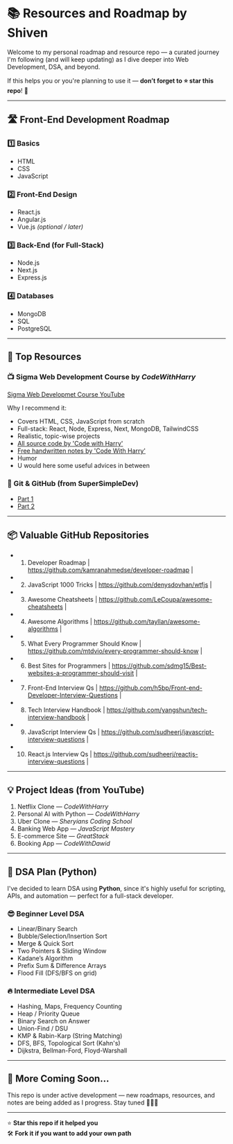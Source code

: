 # 📚 Resources and Roadmap by Shiven

Welcome to my personal roadmap and resource repo — a curated journey I'm following (and will keep updating) as I dive deeper into Web Development, DSA, and beyond.

If this helps you or you're planning to use it — **don’t forget to ⭐️ star this repo**! 🙌

---

## 🛣️ Front-End Development Roadmap

### 1️⃣ Basics
- HTML
- CSS
- JavaScript

### 2️⃣ Front-End Design
- React.js
- Angular.js
- Vue.js *(optional / later)*

### 3️⃣ Back-End (for Full-Stack)
- Node.js
- Next.js
- Express.js

### 4️⃣ Databases
- MongoDB
- SQL
- PostgreSQL

---

## 🔗 Top Resources

### 📺 Sigma Web Development Course by *CodeWithHarry*
[Sigma Web Developmet Course YouTube](https://www.youtube.com/playlist?list=PLu0W_9lII9agq5TrH9XLIKQvv0iaF2X3w)

Why I recommend it:
- Covers HTML, CSS, JavaScript from scratch
- Full-stack: React, Node, Express, Next, MongoDB, TailwindCSS
- Realistic, topic-wise projects
- [All source code by 'Code with Harry'](https://github.com/CodeWithHarry/Sigma-Web-Dev-Course?search=1)
- [Free handwritten notes by 'Code With Harry'](https://www.codewithharry.com/notes)
- Humor
- U would here some useful advices in between

### 💫 Git & GitHub (from SuperSimpleDev)
- [Part 1](https://youtu.be/hrTQipWp6co?si=tHZ8Eq61ZLhoXsNr)
- [Part 2](https://youtu.be/1ibmWyt8hfw?si=x5OwVPiNtpms3ICf)

---

## 📦 Valuable GitHub Repositories

- 1. Developer Roadmap | https://github.com/kamranahmedse/developer-roadmap |
- 2. JavaScript 1000 Tricks | https://github.com/denysdovhan/wtfjs |
- 3. Awesome Cheatsheets | https://github.com/LeCoupa/awesome-cheatsheets |
- 4. Awesome Algorithms | https://github.com/tayllan/awesome-algorithms |
- 5. What Every Programmer Should Know | https://github.com/mtdvio/every-programmer-should-know |
- 6.  Best Sites for Programmers | https://github.com/sdmg15/Best-websites-a-programmer-should-visit |
- 7. Front-End Interview Qs | https://github.com/h5bp/Front-end-Developer-Interview-Questions |
- 8.  Tech Interview Handbook | https://github.com/yangshun/tech-interview-handbook |
- 9.  JavaScript Interview Qs | https://github.com/sudheerj/javascript-interview-questions |
- 10. React.js Interview Qs | https://github.com/sudheerj/reactjs-interview-questions |

---

## 💡 Project Ideas (from YouTube)

1. Netflix Clone — *CodeWithHarry*  
2. Personal AI with Python — *CodeWithHarry*  
3. Uber Clone — *Sheryians Coding School*  
4. Banking Web App — *JavaScript Mastery*  
5. E-commerce Site — *GreatStack*  
6. Booking App — *CodeWithDawid*

---

## 🧠 DSA Plan (Python)

I've decided to learn DSA using **Python**, since it's highly useful for scripting, APIs, and automation — perfect for a full-stack developer.

### 😎 Beginner Level DSA
- Linear/Binary Search
- Bubble/Selection/Insertion Sort
- Merge & Quick Sort
- Two Pointers & Sliding Window
- Kadane’s Algorithm
- Prefix Sum & Difference Arrays
- Flood Fill (DFS/BFS on grid)

### 🔥 Intermediate Level DSA
- Hashing, Maps, Frequency Counting
- Heap / Priority Queue
- Binary Search on Answer
- Union-Find / DSU
- KMP & Rabin-Karp (String Matching)
- DFS, BFS, Topological Sort (Kahn's)
- Dijkstra, Bellman-Ford, Floyd-Warshall

---

## 🚧 More Coming Soon...

This repo is under active development — new roadmaps, resources, and notes are being added as I progress. Stay tuned 👨‍💻💪

---

⭐️ **Star this repo if it helped you**  
🛠️ **Fork it if you want to add your own path**
